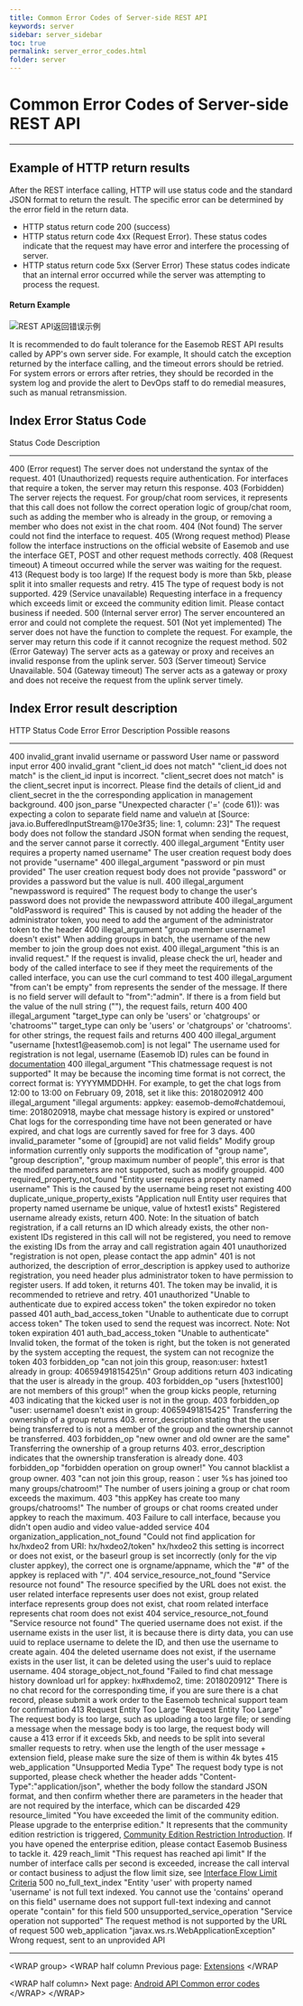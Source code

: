 ```yaml
---
title: Common Error Codes of Server-side REST API
keywords: server
sidebar: server_sidebar
toc: true
permalink: server_error_codes.html
folder: server
---
```


# Common Error Codes of Server-side REST API

------------------------------------------------------------------------

## Example of HTTP return results

After the REST interface calling, HTTP will use status code and the standard JSON format to return the  result. The specific error can be determined by the error field in the return data.

-   HTTP status return code 200 (success)
-   HTTP status return code 4xx (Request Error). These status codes indicate that the request may have error and interfere the processing of server.
-   HTTP status return code 5xx (Server Error) These status codes indicate that an internal error occurred while the server was attempting to process the request.

#### Return Example

![REST API返回错误示例](/start/450errorcode/response_icon.jpg)

It is recommended to do fault tolerance for the Easemob REST API results called by APP's own server side. For example, It should catch the exception returned by the interface calling, and the timeout errors should be retried. For system errors or errors after retries, they should be recorded in the system log and provide the alert to DevOps staff to do remedial measures, such as manual retransmission.

## Index Error Status Code

  Status Code                              Description
---------------------------- ------------------------------------------------------------------------------------------------------------------------------------------------------------------------------
  400                          (Error request) The server does not understand the syntax of the request.
  401                          (Unauthorized) requests require authentication. For interfaces that require a token, the server may return this response.
  403                          (Forbidden) The server rejects the request. For group/chat room services, it represents that this call does not follow the correct operation logic of group/chat room, such as adding the member who is already in the group, or removing a member who does not exist in the chat room.
  404                          (Not found) The server could not find the interface to request.
  405                          (Wrong request method) Please follow the interface instructions on the official website of  Easemob and use the interface GET, POST and other request methods correctly.
  408                          (Request timeout) A timeout occurred while the server was waiting for the request.
  413                          (Request body is too large) If the request body is more than 5kb, please split it into smaller requests and retry.
  415                          The type of request body is not supported.
  429                          (Service unavailable) Requesting interface in a frequency which exceeds limit or exceed the community edition limit. Please contact business if needed.
  500                          (Internal server error) The server encountered an error and could not complete the request.
  501                          (Not yet implemented) The server does not have the function to complete the request. For example, the server may return this code if it cannot recognize the request method.
  502                          (Error Gateway) The server acts as a gateway or proxy and receives an invalid response from the uplink server.
  503                          (Server timeout) Service Unavailable.
  504                          (Gateway timeout) The server acts as a gateway or proxy and does not receive the request from the uplink server timely.

## Index Error result description

  HTTP Status Code   Error                                Error Description                                                                                                                                                                 Possible reasons
------------------ ------------------------------------ ----------------------------------------------------------------------------------------------------------------------------------------------------------------------------- ------------------------------------------------------------------------------------------------------------------------------------------------------------------------
  400                invalid_grant                        invalid username or password                                                                                                                                                  User name or password input error
  400                invalid_grant                        \"client_id does not match\"                                                                                                                                                  \"client_id does not match\" is the client_id input is incorrect. \"client_secret does not match\" is the client_secret input is incorrect. Please find the details of client_id and client_secret in the the corresponding application in management background. 
  400                json_parse                           "Unexpected character ('=' (code 61)): was expecting a colon to separate field name and value\\n at \[Source: java.io.BufferedInputStream\@170e3f35; line: 1, column: 23\]"   The request body does not follow the standard JSON format when sending the request, and the server cannot parse it correctly.
  400                illegal_argument                     "Entity user requires a property named username"                                                                                                                              The user creation request body does not provide "username"
  400                illegal_argument                     "password or pin must provided"                                                                                                                                               The user creation request body does not provide "password" or provides a password but the value is null.
  400                illegal_argument                     "newpassword is required"                                                                                                                                                     The request body to change the user's password does not provide the newpassword attribute
  400                illegal_argument                     \"oldPassword is required\"                                                                                                                                                   This is caused by not adding the header of the administrator token, you need to add the argument of the administrator token to the header
  400                illegal_argument                     "group member username1 doesn't exist"                                                                                                                                        When adding groups in batch, the username of the new member to join the group does not exist.
  400                illegal_argument                     \"this is an invalid request.\"                                                                                                                                               If the request is invalid, please check the url, header and body of the called interface to see if they meet the requirements of the called interface, you can use the curl command to test
  400                illegal_argument                     \"from can\'t be empty\"                                                                                                                                                      from represents the sender of the message. If there is no field server will default to \"from\":\"admin\". If there is a from field but the value of the null string (\"\"), the request fails, return 400
  400                illegal_argument                     \"target_type can only be \'users\' or \'chatgroups\' or \'chatrooms\'\"                                                                                                      target_type can only be \'users\' or \'chatgroups\' or \'chatrooms\'. for other strings, the request fails and returns 400
  400                illegal_argument                     \"username \[hxtest1\@easemob.com\] is not legal\"                                                                                                                            The username used for registration is not legal, username (Easemob ID) rules can be found in [documentation](http://docs.easemob.com/im/server/ready/user)
  400                illegal_argument                     \"This chatmessage request is not supported\"                                                                                                                                 It may be because the incoming time format is not correct, the correct format is: YYYYMMDDHH. For example, to get the chat logs from 12:00 to 13:00 on February 09, 2018, set it like this: 2018020912
  400                illegal_argument                     \"illegal arguments: appkey: easemob-demo#chatdemoui, time: 2018020918, maybe chat message history is expired or unstored\"                                                   Chat logs for the corresponding time have not been generated or have expired, and chat logs are currently saved for free for 3 days.
  400                invalid_parameter                    \"some of \[groupid\] are not valid fields\"                                                                                                                                  Modify group information currently only supports the modification of "group name", "group description", "group maximum number of people", this error is that the modifed parameters are not supported, such as modify grouppid.
  400                required_property_not_found          \"Entity user requires a property named username\"                                                                                                                            This is the caused by the username being reset not existing
  400                duplicate_unique_property_exists     \"Application null Entity user requires that property named username be unique, value of hxtest1 exists\"                                                                     Registered username already exists, return 400. Note: In the situation of batch registration, if a call returns an ID which already exists, the other non-existent IDs registered in this call will not be registered, you need to remove the existing IDs from the array and call registration again
  401                unauthorized                         "registration is not open, please contact the app admin"                                                                                                                       401 is not authorized, the description of error_description is appkey used to authorize registration, you need header plus administrator token to have permission to register users. If add token, it returns 401. The token may be invalid, it is recommended to retrieve and retry.
  401                unauthorized                         "Unable to authenticate due to expired access token"                                                                                                                           the token expiredor no token passed
  401                auth_bad_access_token                "Unable to authenticate due to corrupt access token"                                                                                                                          The token used to send the request was incorrect. Note: Not token expiration
  401                auth_bad_access_token                "Unable to authenticate"                                                                                                                                                      Invalid token, the format of the token is right, but the token is not generated by the system accepting the request, the system can not recognize the token
  403                forbidden_op                         \"can not join this group, reason:user: hxtest1 already in group: 40659491815425\\n\"                                                                                         Group additions return 403 indicating that the user is already in the group.
  403                forbidden_op                         \"users \[hxtest100\] are not members of this group!\"                                                                                                                        when the group kicks people, returning 403 indicating that the kicked user is not in the group.
  403                forbidden_op                         \"user: username1 doesn\'t exist in group: 40659491815425\"                                                                                                                   Transferring the ownership of a group returns 403. error_description stating that the user being transferred to is not a member of the group and the ownership cannot be transferred.
  403                forbidden_op                         \"new owner and old owner are the same\"                                                                                                                                      Transferring the ownership of a group returns 403. error_description indicates that the ownership transferation is already done.
  403                forbidden_op                         \"forbidden operation on group owner!\"                                                                                                                                       You cannot blacklist a group owner.
  403                                                     \"can not join this group, reason：user %s has joined too many groups/chatroom!\"                                                                                             The number of users joining a group or chat room exceeds the maximum.
  403                                                     \"this appKey has create too many groups/chatrooms!\"                                                                                                                         The number of groups or chat rooms created under appkey to reach the maximum.
  403                                                                                                                                                                                                                                   Failure to call interface, because you didn't open audio and video value-added service 
  404                organization_application_not_found   \"Could not find application for hx/hxdeo2 from URI: hx/hxdeo2/token\"                                                                                                        hx/hxdeo2 this setting is incorrect or does not exist, or the baseurl group is set incorrectly (only for the vip cluster appkey), the correct one is orgname/appname, which the \"#\" of the appkey is replaced with \"/\".
  404                service_resource_not_found           "Service resource not found"                                                                                                                                                  The resource specified by the URL does not exist. the user related interface represents user does not exist, group related interface represents group does not exist, chat room related interface represents chat room does not exist
  404                service_resource_not_found           "Service resource not found"                                                                                                                                                  The queried username does not exist. if the username exists in the user list, it is because there is dirty data, you can use uuid to replace username to delete the ID, and then use the username to create again.
  404                                                                                                                                                                                                                                   the deleted username does not exist, if the username exists in the user list, it can be deleted using the user's uuid to replace username.
  404                storage_object_not_found             \"Failed to find chat message history download url for appkey: hx#hxdemo2, time: 2018020912\"                                                                                 There is no chat record for the corresponding time, if you are sure there is a chat record, please submit a work order to the Easemob technical support team for confirmation
  413                Request Entity Too Large             "Request Entity Too Large"                                                                                                                                                    The request body is too large, such as uploading a too large file; or sending a message when the message body is too large, the request body will cause a 413 error if it exceeds 5kb, and needs to be split into several smaller requests to retry. when use the length of the user message + extension field, please make sure the size of them is within 4k bytes
  415                web_application                      \"Unsupported Media Type\"                                                                                                                                                    The request body type is not supported, please check whether the header adds \"Content-Type\":\"application/json\", whether the body follow the standard JSON format, and then confirm whether there are parameters in the header that are not required by the interface, which can be discarded
  429                resource_limited                     \"You have exceeded the limit of the community edition. Please upgrade to the enterprise edition.\"                                                                           It represents that the community edition restriction is triggered, [Community Edition Restriction Introduction](http://www.easemob.com/pricing/im). If you have opened the enterprise edition, please contact Easemob Business to tackle it.
  429                reach_limit                          \"This request has reached api limit\"                                                                                                                                        If the number of interface calls per second is exceeded, increase the call interval or contact business to adjust the flow limit size, see [Interface Flow Limit Criteria](http://docs.easemob.com/im/other/errorcode/restastrict)
  500                no_full_text_index                   "Entity 'user' with property named 'username' is not full text indexed. You cannot use the 'contains' operand on this field"                                                  username does not support full-text indexing and cannot operate "contain" for this field
  500                unsupported_service_operation        "Service operation not supported"                                                                                                                                             The request method is not supported by the URL of request
  500                web_application                      "javax.ws.rs.WebApplicationException"                                                                                                                                         Wrong request, sent to an unprovided API

------------------------------------------------------------------------

\<WRAP group> \<WRAP half column
Previous page: [Extensions](/im/extensions/live/intro) \</WRAP

\<WRAP half column> Next page: [Android API
Common error codes](/im/other/errorcode/android) \</WRAP> \</WRAP>
